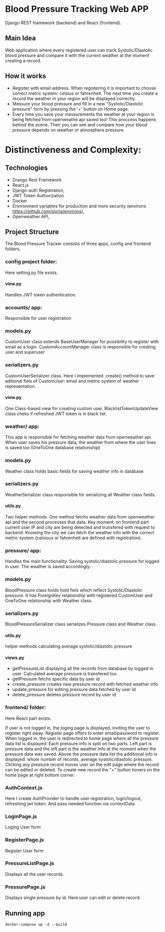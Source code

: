 
# Blood Pressure Tracking Web APP
Django REST framework (backend) and React (frontend).

## Main Idea
Web application where every registered user can track Systolic/Diastolic blood pressure and compare it with the current weather at the moment creating a record.


## How it works
- Register with email address.
    When registering it is important to choose correct metric system: celsius or fahrenheit.
    The next time you create a record the weather in your region will be displayed correctly.
- Messure your blood pressure and fill in a new "Systolic/Diastolic pressure" form by pressing the '+' button   on Home page.
- Every time you save your messurements the weather at your region is being fetched from openweathe api saved too! This proccess happens behind the scene.
  Then you can see and compare how your blood pressure depends on weather or atmosphere pressure.


# Distinctiveness and Complexity:

## Technologies
- Drango Rest Framework
- React.js
- Django-auth Registration,
- JWT Token Authorization
- Docker
- Environment variables for production and more security (environs https://github.com/sloria/environs),
- Openweather API,

## Project Structure
The Blood Pressure Tracker consists of three apps, config and frontend folders.

### config project folder:
Here setting.py file exists.
#### view.py
 Handles JWT token authentication.

### accounts/ app:
Responsible for user registration
### models.py
 CustomUser class extends BaseUserManager for possibility to register with email as a login.
 CustomAccountManager class is responsible for creating user and superuser
 ### serializers.py
 CustomUserSerializer class. Here I implemented .create() method to save aditional fiels of CustomUser: email and metric system of weather representation.

#### view.py
 One Class-based view for creating custom user.
 BlacklistTokenUpdateView class cheks if refreshed JWT token is in black list.

### weather/ app:
This app is responsible for fetching weather data from openweather api.
When user saves his pressure data, the weather from where the user lives is saved too (OneToOne database relationship)
### models.py
 Weather class holds basic fields for saving weather info in database
### serializers.py
 WeatherSerializer class responsible for serializing all Weather class fields.
#### utils.py
 Two helper methods. One method fetchs weather data from openweather api and the second processes that data.
 Key moment: on frontend part current user IP and city are being detected and trunsfered with request to backend. Knowing the city we can fetch the weather info with the correct metric system (celsious or fahrenheit are defined with registration).

### pressure/ app:
Handles the main functionality. Saving systolic/diastolic pressure for logged in user. The weather is saved accordingly.
### models.py
 BloodPressure class holds hold fiels which reflect Systolic/Diastolic pressure. It has ForeignKey relationship with registered CustomUser and OneToOne relationship with Weather class.
### serializers.py
 BloodPressureSerializer class serializes Pressure class and Weather class.
#### utils.py
 helper methods calculating average systolic/diastolic pressure
#### views.py
  - getPressureList displaying all the records from database by logged in user. Calculated average pressure is transfered too.
  - getPressure fetchs specific data by user id
  - create_pressure creates new pressure record with fetched weather info
  - update_pressure for editing pressure data fetched by user id
  - delete_pressure deletes pressure record by user id


### frontend/ folder:
Here React part exists.

If user is not logged in, the loging page is displayed, inviting the user to register right away.
Register page offers to enter email/password to register.
When logged in, the user is redirected to home page where all the pressure data list is displayed.
Each pressure info is split on two parts. Left part is pressure data and the left part is the weather info at the moment when the pressure data was saved.
Above the pressure data list the additional info is displayed: whole number of records, average systolic/diastolic pressure.
Clicking any pressure record moves user on the edit page where the record can be edited or deleted.
To create new record the "+" button hovers on the home page at right bottom corner.

### AuthContext.js
 Here I create AuthProvider to handle user registration, login/logout, refreshing jwt token. And pass  needed function via contextData
### LoginPage.js
  Loging User form
### RegisterPage.js
  Register User form
### PressureListPage.js
 Displays all the user records.
### PressurePage.js
  Displays single pressure by id. Here user can edit or delete record.

## Running app
```
docker-compose up -d --build
```
